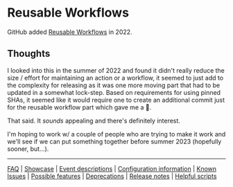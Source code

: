 # Reusable Workflows

GitHub added [Reusable Workflows](https://docs.github.com/en/actions/using-workflows/reusing-workflows) in 2022.

## Thoughts

I looked into this in the summer of 2022 and found it didn't really reduce the size / effort for maintaining an action or a workflow, it seemed to just add to the complexity for releasing as it was one more moving part that had to be updated in a somewhat lock-step. Based on requirements for using pinned SHAs, it seemed like it would require one to create an additional commit just for the reusable workflow part which gave me a 🤯.

That said. It _sounds_ appealing and there's definitely interest.

I'm hoping to work w/ a couple of people who are trying to make it work and we'll see if we can put something together before summer 2023 (hopefully sooner, but...).

---
[FAQ](FAQ.md) | [Showcase](Showcase.md) | [Event descriptions](Event-descriptions.md) | [Configuration information](Configuration-information.md) | [Known Issues](Known-Issues.md) | [Possible features](Possible-features.md) | [Deprecations](Deprecations.md) | [Release notes](Release-notes.md) | [Helpful scripts](Helpful-scripts.md)
